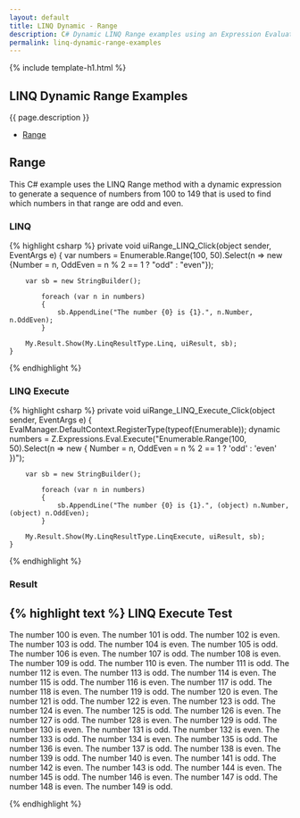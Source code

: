 ```yaml
---
layout: default
title: LINQ Dynamic - Range
description: C# Dynamic LINQ Range examples using an Expression Evaluator.
permalink: linq-dynamic-range-examples
---
```


{% include template-h1.html %}

## LINQ Dynamic Range Examples
{{ page.description }}

- [Range](#range)

## Range
This C# example uses the LINQ Range method with a dynamic expression to generate a sequence of numbers from 100 to 149 that is used to find which numbers in that range are odd and even.

### LINQ
{% highlight csharp %}
private void uiRange_LINQ_Click(object sender, EventArgs e)
    {
        var numbers = Enumerable.Range(100, 50).Select(n => new {Number = n, OddEven = n % 2 == 1 ? "odd" : "even"});

        var sb = new StringBuilder();

            foreach (var n in numbers)
            {
                sb.AppendLine("The number {0} is {1}.", n.Number, n.OddEven);
            }

        My.Result.Show(My.LinqResultType.Linq, uiResult, sb);
    }
{% endhighlight %}

### LINQ Execute
{% highlight csharp %}
private void uiRange_LINQ_Execute_Click(object sender, EventArgs e)
    {
        EvalManager.DefaultContext.RegisterType(typeof(Enumerable));
        dynamic numbers = Z.Expressions.Eval.Execute("Enumerable.Range(100, 50).Select(n => new { Number = n, OddEven = n % 2 == 1 ? 'odd' : 'even' })");

        var sb = new StringBuilder();

            foreach (var n in numbers)
            {
                sb.AppendLine("The number {0} is {1}.", (object) n.Number, (object) n.OddEven);
            }

        My.Result.Show(My.LinqResultType.LinqExecute, uiResult, sb);
    }
{% endhighlight %}

### Result
{% highlight text %}
LINQ Execute Test
------------------------------
The number 100 is even.
The number 101 is odd.
The number 102 is even.
The number 103 is odd.
The number 104 is even.
The number 105 is odd.
The number 106 is even.
The number 107 is odd.
The number 108 is even.
The number 109 is odd.
The number 110 is even.
The number 111 is odd.
The number 112 is even.
The number 113 is odd.
The number 114 is even.
The number 115 is odd.
The number 116 is even.
The number 117 is odd.
The number 118 is even.
The number 119 is odd.
The number 120 is even.
The number 121 is odd.
The number 122 is even.
The number 123 is odd.
The number 124 is even.
The number 125 is odd.
The number 126 is even.
The number 127 is odd.
The number 128 is even.
The number 129 is odd.
The number 130 is even.
The number 131 is odd.
The number 132 is even.
The number 133 is odd.
The number 134 is even.
The number 135 is odd.
The number 136 is even.
The number 137 is odd.
The number 138 is even.
The number 139 is odd.
The number 140 is even.
The number 141 is odd.
The number 142 is even.
The number 143 is odd.
The number 144 is even.
The number 145 is odd.
The number 146 is even.
The number 147 is odd.
The number 148 is even.
The number 149 is odd.

{% endhighlight %}

